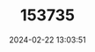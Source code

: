 ---
title: "153735"
category: "Pacifastacus gambelii"
draft: false
date: 2024-02-22 13:03:51
languages:
  English: ["Pilose Crayfish"]
---